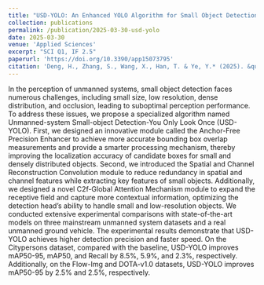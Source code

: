 ```yaml
---
title: "USD-YOLO: An Enhanced YOLO Algorithm for Small Object Detection in Unmanned Systems Perception"
collection: publications
permalink: /publication/2025-03-30-usd-yolo
date: 2025-03-30
venue: 'Applied Sciences'
excerpt: "SCI Q1, IF 2.5"
paperurl: 'https://doi.org/10.3390/app15073795'
citation: 'Deng, H., Zhang, S., Wang, X., Han, T. & Ye, Y.* (2025). &quot;USD-YOLO: An Enhanced YOLO Algorithm for Small Object Detection in Unmanned Systems Perception.&quot; <i>Applied Sciences</i>, 15(7), 3795.'
---
```

In the perception of unmanned systems, small object detection faces numerous challenges, including small size, low resolution, dense distribution, and occlusion, leading to suboptimal perception performance. To address these issues, we propose a specialized algorithm named Unmanned-system Small-object Detection-You Only Look Once (USD-YOLO). First, we designed an innovative module called the Anchor-Free Precision Enhancer to achieve more accurate bounding box overlap measurements and provide a smarter processing mechanism, thereby improving the localization accuracy of candidate boxes for small and densely distributed objects. Second, we introduced the Spatial and Channel Reconstruction Convolution module to reduce redundancy in spatial and channel features while extracting key features of small objects. Additionally, we designed a novel C2f-Global Attention Mechanism module to expand the receptive field and capture more contextual information, optimizing the detection head’s ability to handle small and low-resolution objects. We conducted extensive experimental comparisons with state-of-the-art models on three mainstream unmanned system datasets and a real unmanned ground vehicle. The experimental results demonstrate that USD-YOLO achieves higher detection precision and faster speed. On the Citypersons dataset, compared with the baseline, USD-YOLO improves mAP50-95, mAP50, and Recall by 8.5%, 5.9%, and 2.3%, respectively. Additionally, on the Flow-Img and DOTA-v1.0 datasets, USD-YOLO improves mAP50-95 by 2.5% and 2.5%, respectively.
